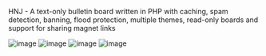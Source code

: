 HNJ - A text-only bulletin board written in PHP with caching, spam detection, banning, flood protection, multiple themes, read-only boards and support for sharing magnet links

![image](https://github.com/tbwcjw/hjn-bulletin/assets/35520616/e5b484e1-8304-4b6a-a076-ae7f0bd5d74a)
![image](https://github.com/tbwcjw/hjn-bulletin/assets/35520616/972abd5c-8119-45c0-8dbf-36d07817a15d)
![image](https://github.com/tbwcjw/hjn-bulletin/assets/35520616/31656066-a870-41e5-8ea6-bed5ada61173)
![image](https://github.com/tbwcjw/hjn-bulletin/assets/35520616/09397172-19a9-4b04-bcab-68176b7e69ca)
